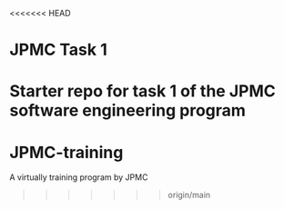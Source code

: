 <<<<<<< HEAD
# JPMC Task 1
Starter repo for task 1 of the JPMC software engineering program
=======
# JPMC-training
A virtually training program by JPMC
>>>>>>> origin/main
